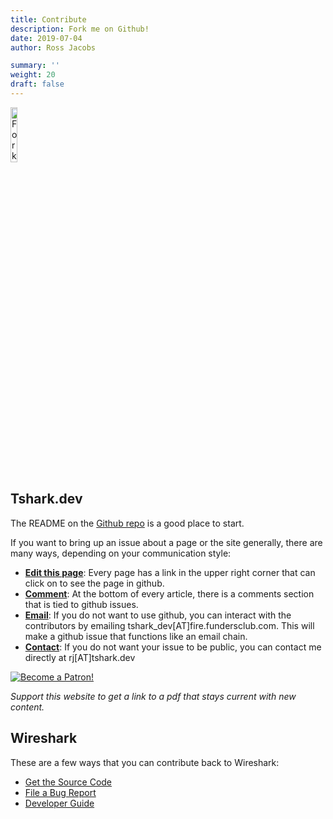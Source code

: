 ```yaml
---
title: Contribute
description: Fork me on Github!
date: 2019-07-04
author: Ross Jacobs

summary: ''
weight: 20
draft: false
---
```


<a href="https://github.com/pocc/tshark.dev"><img src="https://dl.dropboxusercontent.com/s/u03yk9rj3pd5o98/fork_me_on_github.png" alt="Fork me on GitHub" style="margin:0px;width:15%"></a>

## Tshark.dev

The README on the [Github repo](https://github.com/pocc/tshark.dev) is a good place to start.

If you want to bring up an issue about a page or the site generally, there are many ways, depending on your communication style:

* <u>**Edit this page**</u>: Every page has a link in the upper right corner that can click on to see the page in github.
* <u>**Comment**</u>: At the bottom of every article, there is a comments section that is tied to github issues.
* <u>**Email**</u>: If you do not want to use github, you can interact with the contributors by emailing tshark_dev[АТ]fire.fundersclub.com. This will make a github issue that functions like an email chain.
* <u>**Contact**</u>: If you do not want your issue to be public, you can contact me directly at rj[АТ]tshark.dev

<a href="https://www.patreon.com/bePatron?u=23107486"><img class="patreon" src="https://dl.dropboxusercontent.com/s/olcfumplfco2sov/patreon_button.png" alt="Become a Patron!"></a>

_Support this website to get a link to a pdf that stays current with new content._

## Wireshark

These are a few ways that you can contribute back to Wireshark:

* [Get the Source Code](https://www.wireshark.org/develop.html)
* [File a Bug Report](https://wiki.wireshark.org/ReportingBugs)
* [Developer Guide](https://www.wireshark.org/docs/wsdg_html_chunked/)
